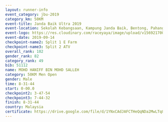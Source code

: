 ```yaml
---
layout: runner-info 
event_category: jbu-2019 
category_km: 50KM 
event-title: Janda Baik Ultra 2019
event-location: Sekolah Kebangsaan, Kampung Janda Baik, Bentong, Pahang, Malaysia 
event-logo: https://res.cloudinary.com/raceyaya/image/upload/v1569217009/logo/janda-baik_vch1pc.jpg 
event-date: 2019-09-14 
checkpoint-name2: Split 1 E Farm 
checkpoint-name3: Split 2 ATV 
overall_rank: 102
gender_rank: 82
category_rank: 49
bib: 51112
name: MOHD HANIFF BIN MOHD SALLEH
category: 50KM Men Open
gender: Male
time: 8-31-44
start: 0-00.0
checkpoint2: 3-47-54
checkpoint3: 7-44-32
finish: 8-31-44
country: Malaysia
certificate: https://drive.google.com/file/d/1YNxCAdJAFCTHeQqNDa2MwLTq8CSdjF3x/view?usp=sharing
---
```


